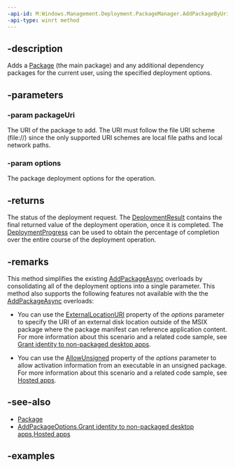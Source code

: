 ```yaml
---
-api-id: M:Windows.Management.Deployment.PackageManager.AddPackageByUriAsync(Windows.Foundation.Uri,Windows.Management.Deployment.AddPackageOptions)
-api-type: winrt method
---
```


## -description

Adds a [Package](https://docs.microsoft.com/uwp/api/windows.applicationmodel.package) (the main package) and any additional dependency packages for the current user, using the specified deployment options.

## -parameters

### -param packageUri

The URI of the package to add. The URI must follow the file URI scheme (file://) since the only supported URI schemes are local file paths and local network paths.

### -param options

The package deployment options for the operation.

## -returns

The status of the deployment request. The [DeploymentResult](deploymentresult.md) contains the final returned value of the deployment operation, once it is completed. The [DeploymentProgress](deploymentprogress.md) can be used to obtain the percentage of completion over the entire course of the deployment operation.

## -remarks

This method simplifies the existing [AddPackageAsync](https://docs.microsoft.com/uwp/api/windows.management.deployment.packagemanager.addpackageasync) overloads by consolidating all of the deployment options into a single parameter. This method also supports the following features not available with the the [AddPackageAsync](https://docs.microsoft.com/uwp/api/windows.management.deployment.packagemanager.addpackageasync) overloads:

* You can use the [ExternalLocationURI](addpackageoptions_externallocationuri.md) property of the *options* parameter to specify the URI of an external disk location outside of the MSIX package where the package manifest can reference application content. For more information about this scenario and a related code sample, see [Grant identity to non-packaged desktop apps](https://docs.microsoft.com/windows/apps/desktop/modernize/grant-identity-to-nonpackaged-apps).

* You can use the [AllowUnsigned](addpackageoptions_allowunsigned.md) property of the *options* parameter to allow activation information from an executable in an unsigned package. For more information about this scenario and a related code sample, see [Hosted apps](https://docs.microsoft.com/windows/uwp/launch-resume/hosted-apps).

## -see-also

- [Package](https://docs.microsoft.com/uwp/api/windows.applicationmodel.package)
- [AddPackageOptions](addpackageoptions.md),[Grant identity to non-packaged desktop apps](https://docs.microsoft.com/windows/apps/desktop/modernize/grant-identity-to-nonpackaged-apps),[Hosted apps](https://docs.microsoft.com/windows/uwp/launch-resume/hosted-apps)

## -examples
